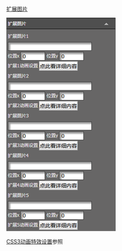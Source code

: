 [扩展图片](/wang-dian-xiu-zu-jian-shuo-ming/shang-pin-lie-biao/kuo-zhan-tu-pian.md)

![](/assets/iet2brt.png)

[CSS3动画特效设置](#)参照

